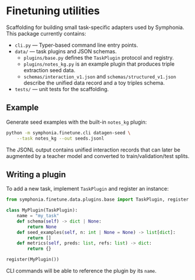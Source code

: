 # Finetuning utilities

Scaffolding for building small task-specific adapters used by Symphonia.
This package currently contains:

- `cli.py` — Typer-based command line entry points.
- `data/` — task plugins and JSON schemas.
  - `plugins/base.py` defines the `TaskPlugin` protocol and registry.
  - `plugins/notes_kg.py` is an example plugin that produces triple
    extraction seed data.
  - `schemas/interaction_v1.json` and `schemas/structured_v1.json`
    describe the unified data record and a toy triples schema.
- `tests/` — unit tests for the scaffolding.

## Example

Generate seed examples with the built-in `notes_kg` plugin:

```bash
python -m symphonia.finetune.cli datagen-seed \
    --task notes_kg --out seeds.jsonl
```

The JSONL output contains unified interaction records that can later be
augmented by a teacher model and converted to train/validation/test
splits.

## Writing a plugin

To add a new task, implement `TaskPlugin` and register an instance:

```python
from symphonia.finetune.data.plugins.base import TaskPlugin, register

class MyPlugin(TaskPlugin):
    name = "my_task"
    def schema(self) -> dict | None:
        return None
    def seed_examples(self, n: int | None = None) -> list[dict]:
        return []
    def metrics(self, preds: list, refs: list) -> dict:
        return {}

register(MyPlugin())
```

CLI commands will be able to reference the plugin by its `name`.
